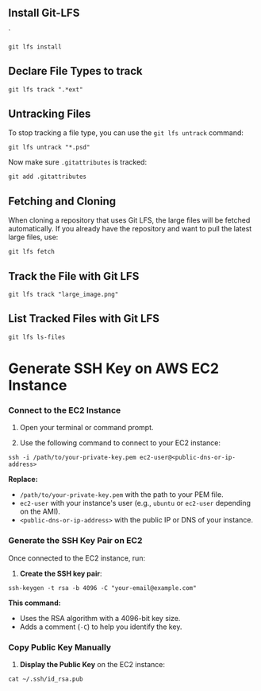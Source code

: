 
## Install Git-LFS
`
```
git lfs install
```

## Declare File Types to track

```
git lfs track ".*ext"
```


## Untracking Files

To stop tracking a file type, you can use the `git lfs untrack` command:

```
git lfs untrack "*.psd"
```
Now make sure `.gitattributes` is tracked:
```
git add .gitattributes
```



## Fetching and Cloning

When cloning a repository that uses Git LFS, the large files will be fetched automatically. If you already have the repository and want to pull the latest large files, use:

```
git lfs fetch
```


## Track the File with Git LFS

```
git lfs track "large_image.png"

```


## List Tracked Files with Git LFS

```
git lfs ls-files
```



# Generate SSH Key on AWS EC2 Instance

### **Connect to the EC2 Instance**

1. Open your terminal or command prompt.
    
2. Use the following command to connect to your EC2 instance:

```shell
ssh -i /path/to/your-private-key.pem ec2-user@<public-dns-or-ip-address>
```

**Replace:**
- `/path/to/your-private-key.pem` with the path to your PEM file.
- `ec2-user` with your instance's user (e.g., `ubuntu` or `ec2-user` depending on the AMI).
- `<public-dns-or-ip-address>` with the public IP or DNS of your instance.

### **Generate the SSH Key Pair on EC2**

Once connected to the EC2 instance, run:

1. **Create the SSH key pair**:
```shell
ssh-keygen -t rsa -b 4096 -C "your-email@example.com"
```
 
**This command:**

- Uses the RSA algorithm with a 4096-bit key size.
- Adds a comment (`-C`) to help you identify the key.


### **Copy Public Key Manually**

1. **Display the Public Key** on the EC2 instance:
```shell
cat ~/.ssh/id_rsa.pub
```
